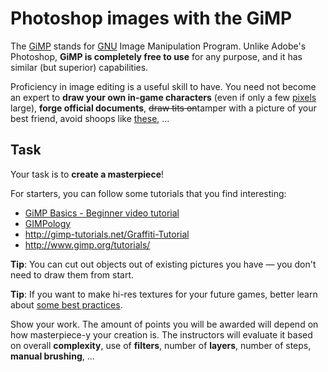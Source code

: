 Photoshop images with the GiMP
==============================

The [GiMP](http://www.gimp.org/) stands for [GNU](http://www.gnu.org/philosophy/philosophy.html) Image Manipulation Program.
Unlike Adobe's Photoshop, **GiMP is completely free to use** for any purpose, 
and it has similar (but superior) capabilities.

Proficiency in image editing is a useful skill to have.
You need not become an expert to **draw your own in-game characters** (even if only
a few [pixels](http://en.wikipedia.org/wiki/Pixel) large), **forge official
documents**, ~~draw tits on~~tamper with a picture of your best friend, avoid shoops like
[these](http://knowyourmeme.com/photos/23371-this-looks-shopped), ...

Task
----
Your task is to **create a masterpiece**!

For starters, you can follow some tutorials that you find interesting:
* [GiMP Basics - Beginner video tutorial](http://www.youtube.com/watch?v=8LmW5ndnEqw)
* [GIMPology](http://www.gimpology.com/)
* http://gimp-tutorials.net/Graffiti-Tutorial
* http://www.gimp.org/tutorials/

**Tip**: You can cut out objects out of existing pictures you have — you don't need to draw them from start.

**Tip**: If you want to make hi-res textures for your future games,
better learn about [some best practices](http://www.hourences.com/tutorials-texture-photography/).

Show your work. The amount of points you will be awarded will depend on how
masterpiece-y your creation is. The instructors will evaluate it based on
overall **complexity**, use of **filters**, number of **layers**, number of steps, **manual brushing**, ...
